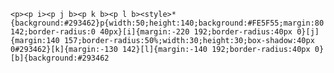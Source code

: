     <p><p i><p j b><p k b><p l b><style>*{background:#293462}p{width:50;height:140;background:#FE5F55;margin:80 142;border-radius:0 40px}[i]{margin:-220 192;border-radius:40px 0}[j]{margin:140 157;border-radius:50%;width:30;height:30;box-shadow:40px 0#293462}[k]{margin:-130 142}[l]{margin:-140 192;border-radius:40px 0}[b]{background:#293462
